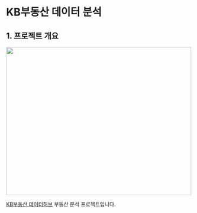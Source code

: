 # KB부동산 데이터 분석

## 1. 프로젝트 개요
<img src="https://github.com/user-attachments/assets/24e5a039-f992-4021-9f77-08302acf20e7" width="500" height="400"/>

[KB부동산 데이터허브](https://data.kbland.kr/) 부동산 분석 프로젝트입니다.


